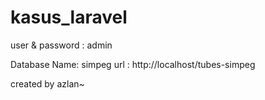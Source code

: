 # kasus_laravel

user & password : admin

Database Name: simpeg
url : http://localhost/tubes-simpeg

created by azlan~
